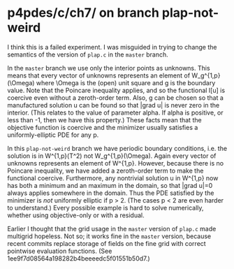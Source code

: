 p4pdes/c/ch7/ on branch plap-not-weird
======================================

I think this is a failed experiment.  I was misguided in trying to change the semantics of the version of `plap.c` in the `master` branch.

In the `master` branch we use only the interior points as unknowns.  This means that every vector of unknowns represents an element of W_g^{1,p}(\Omega) where \Omega is the (open) unit square and g is the boundary value.  Note that the Poincare inequality applies, and so the functional I[u] is coercive even without a zeroth-order term.  Also, g can be chosen so that a manufactured solution u can be found so that |grad u| is never zero in the interior.  (This relates to the value of parameter alpha.  If alpha is positive, or less than -1, then we have this property.)  These facts mean that the objective function is coercive and the minimizer usually satisfies a uniformly-elliptic PDE for any p.

In this `plap-not-weird` branch we have periodic boundary conditions, i.e. the solution is in W^{1,p}(T^2) not W_g^{1,p}(\Omega).  Again every vector of unknowns represents an element of W^{1,p}.  However, because there is no Poincare inequality, we have added a zeroth-order term to make the functional coercive.  Furthermore, any nontrivial solution u in W^{1,p} now has both a minimum and an maximum in the domain, so that |grad u|=0 always applies somewhere in the domain.  Thus the PDE satisfied by the minimizer is _not_ uniformly elliptic if p > 2.  (The cases p < 2 are even harder to understand.)  Every possible example is hard to solve numerically, whether using objective-only or with a residual.

Earlier I thought that the grid usage in the `master` version of `plap.c` made multigrid hopeless.  Not so; it works fine in the `master` version, because recent commits replace storage of fields on the fine grid with correct pointwise evaluation functions.  (See 1ee9f7d08564a198282b4beeeedc5f01551b50d7.)

